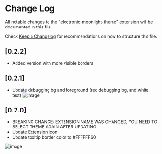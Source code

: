 # Change Log

All notable changes to the "electronic-moonlight-theme" extension will be documented in this file.

Check [Keep a Changelog](http://keepachangelog.com/) for recommendations on how to structure this file.

## [0.2.2]

- Added version with more visible borders

## [0.2.1]

- Update debugging bg and foreground (red debugging bg, and white text)
  ![image](https://user-images.githubusercontent.com/55458485/234530420-b3b6b09f-593b-45f3-8f61-b38e62c34799.png)

## [0.2.0]

- BREAKING CHANGE: EXTENSION NAME WAS CHANGED, YOU NEED TO SELECT THEME AGAIN AFTER UPDATING
- Update Extension icon
- Update tooltip border color to #FFFFFF60

![image](https://user-images.githubusercontent.com/55458485/234530657-64a0ca92-4636-4010-9663-c70c6c2b4ebc.png)
